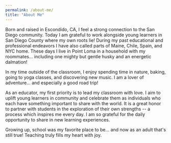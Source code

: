 ```yaml
---
permalink: /about-me/
title: "About Me"
---
```


Born and raised in Escondido, CA, I feel a strong connection to the San Diego community.  Today I am grateful to work alongside young learners in San Diego County where my own roots lie!  During my past educational and professional endeavors I have also called parts of Maine, Chile, Spain, and NYC home.  These days I live in Point Loma in a household with my roommates... including one mighty but gentle husky and an energetic dalmation! 

In my time outside of the classroom, I enjoy spending time in nature, baking, going to yoga classes, and discovering new music. I am a lover of adventure... and especially a good road trip!  

As an educator, my first priority is to lead my classroom with love.  I aim to uplift young learners in community and celebrate them as individuals who each have something important to share with the world. It is a great honor to partner with students in the exploration of their own strengths -- a process which inspires me every day. I am so grateful for the daily opportunity to share in new learning experiences.

Growing up, school was my favorite place to be... and now as an adult that's still true!  Teaching truly fills my heart with joy.
